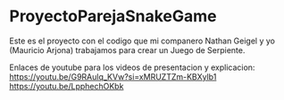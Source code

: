 # ProyectoParejaSnakeGame
Este es el proyecto con el codigo que mi companero Nathan Geigel y yo (Mauricio Arjona) trabajamos para crear un Juego de Serpiente.

Enlaces de youtube para los videos de presentacion y explicacion:
https://youtu.be/G9RAulq_KVw?si=xMRUZTZm-KBXylb1
https://youtu.be/LpphechOKbk
